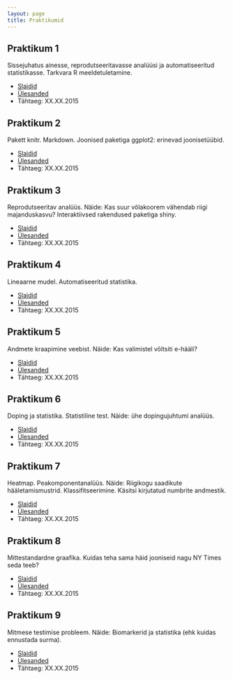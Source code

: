 ```yaml
---
layout: page
title: Praktikumid
---
```


## Praktikum 1

Sissejuhatus ainesse, reprodutseeritavasse analüüsi ja automatiseeritud statistikasse. Tarkvara R meeldetuletamine.

* [Slaidid](https://)
* [Ülesanded](https://)
* Tähtaeg: XX.XX.2015

## Praktikum 2

Pakett knitr. Markdown. Joonised paketiga ggplot2: erinevad joonisetüübid.

* [Slaidid](https://)
* [Ülesanded](https://)
* Tähtaeg: XX.XX.2015

## Praktikum 3

Reprodutseeritav analüüs. Näide: Kas suur võlakoorem vähendab riigi majanduskasvu? Interaktiivsed rakendused paketiga shiny.

* [Slaidid](https://)
* [Ülesanded](https://)
* Tähtaeg: XX.XX.2015

## Praktikum 4

Lineaarne mudel. Automatiseeritud statistika.

* [Slaidid](https://)
* [Ülesanded](https://)
* Tähtaeg: XX.XX.2015

## Praktikum 5

Andmete kraapimine veebist. Näide: Kas valimistel võltsiti e-hääli?

* [Slaidid](https://)
* [Ülesanded](https://)
* Tähtaeg: XX.XX.2015

## Praktikum 6

Doping ja statistika. Statistiline test. Näide: ühe dopingujuhtumi analüüs.

* [Slaidid](https://)
* [Ülesanded](https://)
* Tähtaeg: XX.XX.2015

## Praktikum 7

Heatmap. Peakomponentanalüüs. Näide: Riigikogu saadikute hääletamismustrid. Klassifitseerimine. Käsitsi kirjutatud numbrite andmestik.

* [Slaidid](https://)
* [Ülesanded](https://)
* Tähtaeg: XX.XX.2015

## Praktikum 8

Mittestandardne graafika. Kuidas teha sama häid jooniseid nagu NY Times seda teeb?

* [Slaidid](https://)
* [Ülesanded](https://)
* Tähtaeg: XX.XX.2015

## Praktikum 9

Mitmese testimise probleem. Näide: Biomarkerid ja statistika (ehk kuidas ennustada surma).

* [Slaidid](https://)
* [Ülesanded](https://)
* Tähtaeg: XX.XX.2015